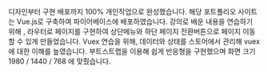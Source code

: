 디자인부터 구현 배포까지 100% 개인작업으로 완성했습니다.
해당 포트폴리오 사이트는 Vue.js로 구축하여 파이어베이스에 배포하였습니다.
강의로 배운 내용을 연습하기 위해 , 라우터로 페이지를 구현하여 상단메뉴와 하단 페이지 전환버튼으로 페이지 이동할 수 있게 만들었습니다.
Vuex 연습을 위해, 데이터와 상태를 스토어에서 관리해 vuex에 대한 이해를 높였습니다.
부트스트랩을 이용해 쉽게 반응형을 구현했으며 화면 크기 1980 / 1440 / 768 에 맞췄습니다.

